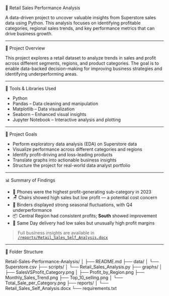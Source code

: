 🛒 Retail Sales Performance Analysis

A data-driven project to uncover valuable insights from Superstore sales data using Python. This analysis focuses on identifying profitable categories, regional sales trends, and key performance metrics that can drive business growth.

---

📌 Project Overview

This project explores a retail dataset to analyze trends in sales and profit across different segments, regions, and product categories. The goal is to enable data-backed decision-making for improving business strategies and identifying underperforming areas.

---

🧰 Tools & Libraries Used

- Python
- Pandas – Data cleaning and manipulation
- Matplotlib – Data visualization
- Seaborn – Enhanced visual insights
- Jupyter Notebook – Interactive analysis and plotting

---

🎯 Project Goals

- Perform exploratory data analysis (EDA) on Superstore data  
- Visualize performance across different categories and regions  
- Identify profit-driving and loss-leading products  
- Translate graphs into actionable business insights  
- Structure the project for real-world data analyst portfolio

---

📊 Summary of Findings

- 📱 Phones were the highest profit-generating sub-category in 2023  
- 🪑 Chairs showed high sales but low profit — a potential cost concern  
- 📁 Binders displayed strong seasonal fluctuations, with Q4 underperformance  
- 📦 Central Region had consistent profits; **South** showed improvement  
- 🚚 Same Day delivery had low sales but unusually high profit margins

> Full business insights are available in [`/reports/Retail_Sales_Self_Analysis.docx`](./reports/Retail_Sales_Self_Analysis.docx)

---

📁 Folder Structure

Retail-Sales-Performance-Analysis/
│
├── README.md
├── data/
│   └── Superstore.csv
├── scripts/
│   └── Retail_Sales_Analysis.py
├── graphs/
│   ├── SalesVSProfit_Category.png
│   ├── Profit_by_Region.png
    ├── Monthly_Sales_Trend.png
    ├── Top_10_selling.png
│   └── Total_Sale_per_Category.png
├── reports/
│   └── Retail_Sales_Self_Analysis.docx
└── requirements.txt



